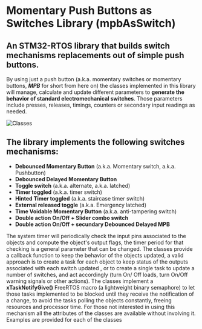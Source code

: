 # **Momentary Push Buttons as Switches** Library (mpbAsSwitch)

## An STM32-RTOS library that builds switch mechanisms replacements out of simple push buttons.  
By using just a push button (a.k.a. momentary switches or momentary buttons, _**MPB**_ for short from here on) the classes implemented in this library will manage, calculate and update different parameters to **generate the behavior of standard electromechanical switches**. Those parameters include presses, releases, timings, counters or secondary input readings as needed.

![Classes](https://github.com/GabyGold67/mpbAsSwitch_STM32/blob/master/Extras/MomentaryPushButtonUMLClassesOnly.jpg)

## The library implements the following switches mechanisms: ###  
* **Debounced Momentary Button** (a.k.a. Momentary switch, a.k.a. Pushbutton)  
* **Debounced Delayed Momentary Button**  
* **Toggle switch** (a.k.a. alternate, a.k.a. latched)  
* **Timer toggled** (a.k.a. timer switch)  
* **Hinted Timer toggled** (a.k.a. staircase timer switch)
* **External released toggle** (a.k.a. Emergency latched)
* **Time Voidable Momentary Button**  (a.k.a. anti-tampering switch)  
* **Double action On/Off + Slider combo switch**  
* **Double action On/Off + secundary Debounced Delayed MPB**


The system timer will periodically check the input pins associated to the objects and compute the object's output flags, the timer period for that checking is a general parameter that can be changed. The classes provide a callback function to keep the behavior of the objects updated, a valid approach is to create a task for each object to keep status of the outputs associated with each switch updated , or to create a single task to update a number of switches, and act accordingly (turn On/ Off loads, turn On/Off warning signals or other actions). The classes implement a **xTaskNotifyGive()** FreeRTOS macro (a lightweight binary semaphore) to let those tasks implemented to be blocked until they receive the notification of a change, to avoid the tasks polling the objects constantly, freeing resources and processor time. For those not interested in using this mechanism all the attributes of the classes are available without involving it.
Examples are provided for each of the classes

